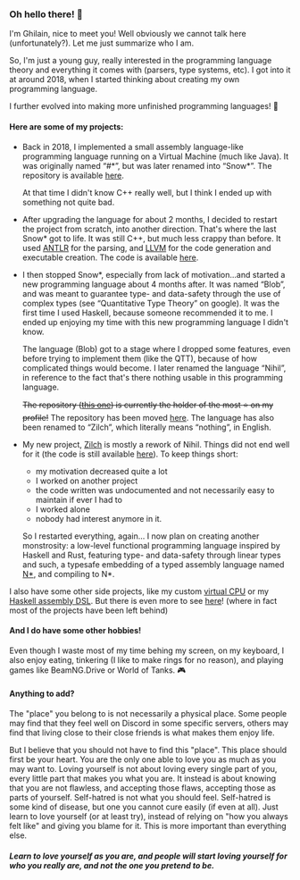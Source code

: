 ### Oh hello there! :wave:

I'm Ghilain, nice to meet you! Well obviously we cannot talk here (unfortunately?). Let me just summarize who I am.

So, I'm just a young guy, really interested in the programming language theory and everything it comes with (parsers, type systems, etc).
I got into it at around 2018, when I started thinking about creating my own programming language.

I further evolved into making more unfinished programming languages! :tada:

#### Here are some of my projects:

- Back in 2018, I implemented a small assembly language-like programming language running on a Virtual Machine (much like Java).
  It was originally named “#\*”, but was later renamed into “Snow\*”. The repository is available [here](https://github.com/mesabloo/snowstar_old).
  
  At that time I didn't know C++ really well, but I think I ended up with something not quite bad.
  
- After upgrading the language for about 2 months, I decided to restart the project from scratch, into another direction. That's where the last Snow\* got to life.
  It was still C++, but much less crappy than before. It used [ANTLR](https://www.antlr.org/) for the parsing, and [LLVM](https://llvm.org/) for the code generation and executable creation. The code is available [here](https://github.com/mesabloo/snowstar).
  
- I then stopped Snow\*, especially from lack of motivation...and started a new programming language about 4 months after. It was named “Blob”, and was meant to guarantee type- and data-safety through the use of complex types (see “Quantitative Type Theory” on google).
  It was the first time I used Haskell, because someone recommended it to me. I ended up enjoying my time with this new programming language I didn't know.
  
  The language (Blob) got to a stage where I dropped some features, even before trying to implement them (like the QTT), because of how complicated things would become.
  I later renamed the language “Nihil”, in reference to the fact that's there nothing usable in this programming language.
  
  ~~The repository ([this one](https://github.com/mesabloo/nihil)) is currently the holder of the most :star: on my profile!~~
  The repository has been moved [here](https://github.com/zilch-lang). The language has also been renamed to “Zilch”, which literally means “nothing”, in English.
  
- My new project, [Zilch](https://github.com/zilch-lang/gzc) is mostly a rework of Nihil. Things did not end well for it (the code is still available [here](https://github.com/mesabloo/nihil_old)). To keep things short:
  - my motivation decreased quite a lot
  - I worked on another project
  - the code written was undocumented and not necessarily easy to maintain if ever I had to
  - I worked alone
  - nobody had interest anymore in it. 
  
  So I restarted everything, again...
  I now plan on creating another monstrosity: a low-level functional programming language inspired by Haskell and Rust, featuring type- and data-safety through linear types and such, a typesafe embedding of a typed assembly language named [N*](https://github.com/zilch-lang/nsc), and compiling to N*.
  
I also have some other side projects, like my custom [virtual CPU](https://github.com/mesabloo/vcpu) or my [Haskell assembly DSL](https://github.com/mesabloo/hasm). But there is even more to see [here](https://github.com/Mesabloo?tab=repositories)! (where in fact most of the projects have been left behind)

#### And I do have some other hobbies!

Even though I waste most of my time behing my screen, on my keyboard, I also enjoy eating, tinkering (I like to make rings for no reason), and playing games like BeamNG.Drive or World of Tanks. :video_game:

#### Anything to add?

The "place" you belong to is not necessarily a physical place. Some people may find that they feel well on Discord in some specific servers, others may find that living close to their close friends is what makes them enjoy life.

But I believe that you should not have to find this "place". This place should first be your heart. You are the only one able to love you as much as you may want to. Loving yourself is not about loving every single part of you, every little part that makes you what you are. It instead is about knowing that you are not flawless, and accepting those flaws, accepting those as parts of yourself.
Self-hatred is not what you should feel. Self-hatred is some kind of disease, but one you cannot cure easily (if even at all). Just learn to love yourself (or at least try), instead of relying on "how you always felt like" and giving you blame for it. This is more important than everything else.

##### Learn to love yourself as you are, and people will start loving yourself for who you really are, and not the one you pretend to be.

<!--
**Mesabloo/Mesabloo** is a ✨ _special_ ✨ repository because its `README.md` (this file) appears on your GitHub profile.

Here are some ideas to get you started:

- 🔭 I’m currently working on ...
- 🌱 I’m currently learning ...
- 👯 I’m looking to collaborate on ...
- 🤔 I’m looking for help with ...
- 💬 Ask me about ...
- 📫 How to reach me: ...
- 😄 Pronouns: ...
- ⚡ Fun fact: ...

----------------------------------------------------------------------

I'll just keep this here, because why not, just in case I want to add something one day.

-->
